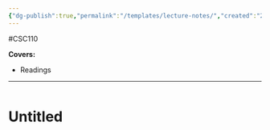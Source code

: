 ```yaml
---
{"dg-publish":true,"permalink":"/templates/lecture-notes/","created":"2023-10-17T21:21:18.673-07:00","updated":"2023-11-05T21:02:08.813-08:00"}
---
```


#CSC110 

**Covers:**
- Readings
---
```table-of-contents
```

# Untitled